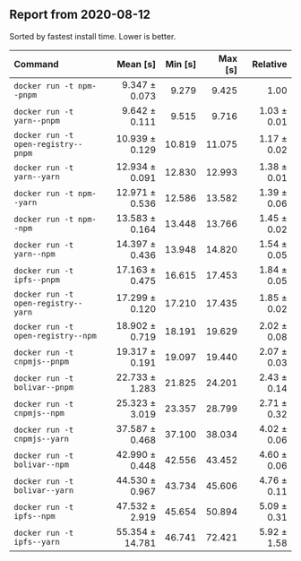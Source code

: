 ## Report from 2020-08-12

Sorted by fastest install time. Lower is better.


| Command | Mean [s] | Min [s] | Max [s] | Relative |
|:---|---:|---:|---:|---:|
| `docker run -t npm--pnpm` | 9.347 ± 0.073 | 9.279 | 9.425 | 1.00 |
| `docker run -t yarn--pnpm` | 9.642 ± 0.111 | 9.515 | 9.716 | 1.03 ± 0.01 |
| `docker run -t open-registry--pnpm` | 10.939 ± 0.129 | 10.819 | 11.075 | 1.17 ± 0.02 |
| `docker run -t yarn--yarn` | 12.934 ± 0.091 | 12.830 | 12.993 | 1.38 ± 0.01 |
| `docker run -t npm--yarn` | 12.971 ± 0.536 | 12.586 | 13.582 | 1.39 ± 0.06 |
| `docker run -t npm--npm` | 13.583 ± 0.164 | 13.448 | 13.766 | 1.45 ± 0.02 |
| `docker run -t yarn--npm` | 14.397 ± 0.436 | 13.948 | 14.820 | 1.54 ± 0.05 |
| `docker run -t ipfs--pnpm` | 17.163 ± 0.475 | 16.615 | 17.453 | 1.84 ± 0.05 |
| `docker run -t open-registry--yarn` | 17.299 ± 0.120 | 17.210 | 17.435 | 1.85 ± 0.02 |
| `docker run -t open-registry--npm` | 18.902 ± 0.719 | 18.191 | 19.629 | 2.02 ± 0.08 |
| `docker run -t cnpmjs--pnpm` | 19.317 ± 0.191 | 19.097 | 19.440 | 2.07 ± 0.03 |
| `docker run -t bolivar--pnpm` | 22.733 ± 1.283 | 21.825 | 24.201 | 2.43 ± 0.14 |
| `docker run -t cnpmjs--npm` | 25.323 ± 3.019 | 23.357 | 28.799 | 2.71 ± 0.32 |
| `docker run -t cnpmjs--yarn` | 37.587 ± 0.468 | 37.100 | 38.034 | 4.02 ± 0.06 |
| `docker run -t bolivar--npm` | 42.990 ± 0.448 | 42.556 | 43.452 | 4.60 ± 0.06 |
| `docker run -t bolivar--yarn` | 44.530 ± 0.967 | 43.734 | 45.606 | 4.76 ± 0.11 |
| `docker run -t ipfs--npm` | 47.532 ± 2.919 | 45.654 | 50.894 | 5.09 ± 0.31 |
| `docker run -t ipfs--yarn` | 55.354 ± 14.781 | 46.741 | 72.421 | 5.92 ± 1.58 |
